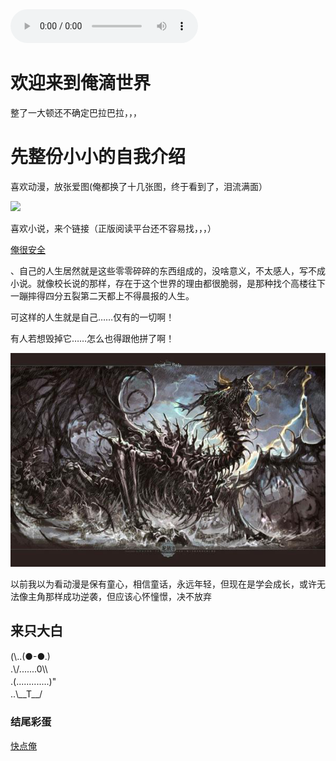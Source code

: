 <!DOCTYPE html>
<html lang="zh-cn">
  <head>
	<meta charset="utf-8"/>
	<title>小小的世界</title>
	  <audio src="https://s128.xiami.net/480/482344480/115343411/1773690453_1587689003608_9352.mp3?ccode=xiami__&expire=86400&duration=212&psid=2f50c59f4539a0841cbb5c786841197a&ups_client_netip=null&ups_ts=1602844262&ups_userid=0&utid=&vid=1773690453&fn=1773690453_1587689003608_9352.mp3&vkey=B7b1ac9a320d45659cb86e615b7bd1de1" width="330" height="450"  controls="controls">
	</audio>
	<style>
		body{
			background-image: url("1.jpg");
			background-repeat: repeat;no-repeat;
			background-position: left top;
			background-attachment: fixed;
		}
		div{
			margin-top: 1px;
			margin-bottom: 1px;
			padding-top:1px;
			padding-bottom: 1px;
		}
	</style>
</head>
<body>
<h1>欢迎来到俺滴世界</h1>
<p>整了一大顿还不确定巴拉巴拉，，，</p>
<h1>先整份小小的自我介绍</h1>
<p>喜欢动漫，放张爱图(俺都换了十几张图，终于看到了，泪流满面）</p>
<img src="123.jpg.jpeg">
<p>喜欢小说，来个链接（正版阅读平台还不容易找，，，）</p>
<a href="https://ubook.reader.qq.com/intro.html?bid=933335&amp;b_f=231004">俺很安全</a>
<p>、自己的人生居然就是这些零零碎碎的东西组成的，没啥意义，不太感人，写不成小说。就像校长说的那样，存在于这个世界的理由都很脆弱，是那种找个高楼往下一蹦摔得四分五裂第二天都上不得晨报的人生。</p>
<p>可这样的人生就是自己……仅有的一切啊！</p>
<p>有人若想毁掉它……怎么也得跟他拼了啊！</p>
<img src="lz.png">
<p>以前我以为看动漫是保有童心，相信童话，永远年轻，但现在是学会成长，或许无法像主角那样成功逆袭，但应该心怀憧憬，决不放弃</p>
<h2>来只大白</h2>              
<div>(\..(●-●.) </div>
<div>.\/.......0\\  </div> 
<div>.(.............)" </div>
<div>..\__T__/ </div> 
<h3>结尾彩蛋</h3> 
<a href="https://xiaoxiaodeting.github.io/xiaoxiaodeting.io/">快点俺</a>
</body>
</html>
